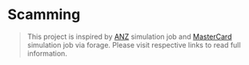 # Scamming
> This project is inspired by [ANZ]() simulation job and [MasterCard]() simulation job via forage. Please visit respective links to read full information.

